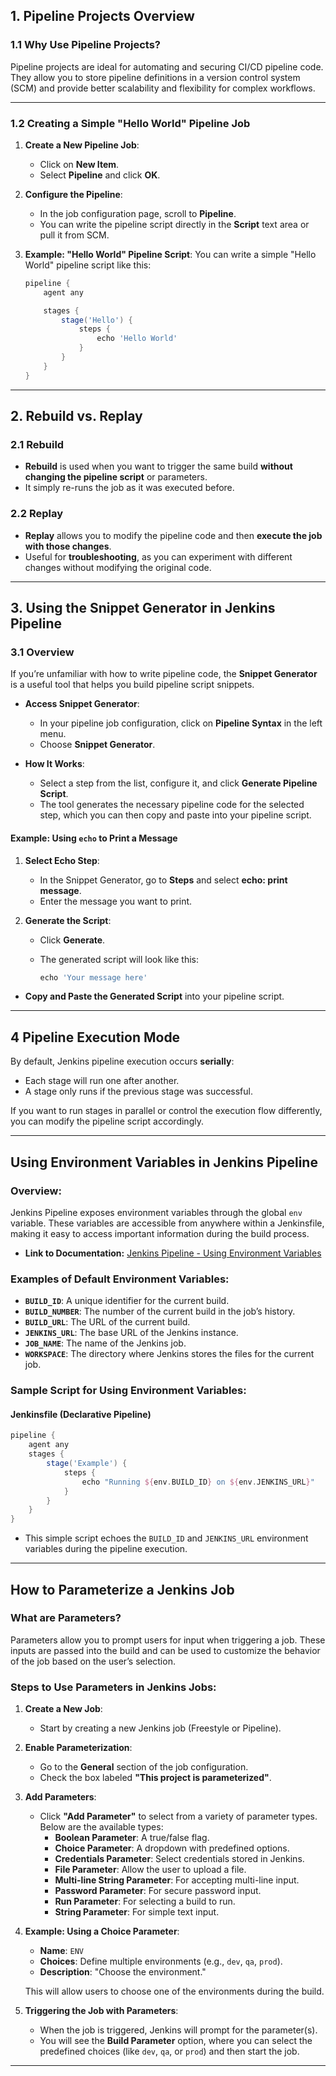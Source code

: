 ## 1. **Pipeline Projects Overview**

### 1.1 **Why Use Pipeline Projects?**
Pipeline projects are ideal for automating and securing CI/CD pipeline code. They allow you to store pipeline definitions in a version control system (SCM) and provide better scalability and flexibility for complex workflows.

---

### 1.2 **Creating a Simple "Hello World" Pipeline Job**

1. **Create a New Pipeline Job**:
   - Click on **New Item**.
   - Select **Pipeline** and click **OK**.

2. **Configure the Pipeline**:
   - In the job configuration page, scroll to **Pipeline**.
   - You can write the pipeline script directly in the **Script** text area or pull it from SCM.
   
3. **Example: "Hello World" Pipeline Script**:
   You can write a simple "Hello World" pipeline script like this:

   ```groovy
   pipeline {
       agent any

       stages {
           stage('Hello') {
               steps {
                   echo 'Hello World'
               }
           }
       }
   }
   ```

---

## 2. **Rebuild vs. Replay**

### 2.1 **Rebuild**
- **Rebuild** is used when you want to trigger the same build **without changing the pipeline script** or parameters.
- It simply re-runs the job as it was executed before.

### 2.2 **Replay**
- **Replay** allows you to modify the pipeline code and then **execute the job with those changes**.
- Useful for **troubleshooting**, as you can experiment with different changes without modifying the original code.

---

## 3. **Using the Snippet Generator in Jenkins Pipeline**

### 3.1 **Overview**
If you’re unfamiliar with how to write pipeline code, the **Snippet Generator** is a useful tool that helps you build pipeline script snippets.

- **Access Snippet Generator**:
  - In your pipeline job configuration, click on **Pipeline Syntax** in the left menu.
  - Choose **Snippet Generator**.

- **How It Works**:
  - Select a step from the list, configure it, and click **Generate Pipeline Script**.
  - The tool generates the necessary pipeline code for the selected step, which you can then copy and paste into your pipeline script.

#### Example: Using `echo` to Print a Message
1. **Select Echo Step**:
   - In the Snippet Generator, go to **Steps** and select **echo: print message**.
   - Enter the message you want to print.
   
2. **Generate the Script**:
   - Click **Generate**.
   - The generated script will look like this:

     ```groovy
     echo 'Your message here'
     ```

- **Copy and Paste the Generated Script** into your pipeline script.

---

## 4 **Pipeline Execution Mode**

By default, Jenkins pipeline execution occurs **serially**:
- Each stage will run one after another.
- A stage only runs if the previous stage was successful.

If you want to run stages in parallel or control the execution flow differently, you can modify the pipeline script accordingly.

---

## **Using Environment Variables in Jenkins Pipeline**

### **Overview:**
Jenkins Pipeline exposes environment variables through the global `env` variable. These variables are accessible from anywhere within a Jenkinsfile, making it easy to access important information during the build process.

- **Link to Documentation:** [Jenkins Pipeline - Using Environment Variables](https://www.jenkins.io/doc/book/pipeline/jenkinsfile/#using-environment-variables)

### **Examples of Default Environment Variables:**
- **`BUILD_ID`**: A unique identifier for the current build.
- **`BUILD_NUMBER`**: The number of the current build in the job’s history.
- **`BUILD_URL`**: The URL of the current build.
- **`JENKINS_URL`**: The base URL of the Jenkins instance.
- **`JOB_NAME`**: The name of the Jenkins job.
- **`WORKSPACE`**: The directory where Jenkins stores the files for the current job.

### **Sample Script for Using Environment Variables:**

#### **Jenkinsfile (Declarative Pipeline)**

```groovy
pipeline {
    agent any
    stages {
        stage('Example') {
            steps {
                echo "Running ${env.BUILD_ID} on ${env.JENKINS_URL}"
            }
        }
    }
}
```

- This simple script echoes the `BUILD_ID` and `JENKINS_URL` environment variables during the pipeline execution.

---

## **How to Parameterize a Jenkins Job**

### **What are Parameters?**
Parameters allow you to prompt users for input when triggering a job. These inputs are passed into the build and can be used to customize the behavior of the job based on the user’s selection.

### **Steps to Use Parameters in Jenkins Jobs:**

1. **Create a New Job**:
   - Start by creating a new Jenkins job (Freestyle or Pipeline).
   
2. **Enable Parameterization**:
   - Go to the **General** section of the job configuration.
   - Check the box labeled **"This project is parameterized"**.

3. **Add Parameters**:
   - Click **"Add Parameter"** to select from a variety of parameter types. Below are the available types:
     - **Boolean Parameter**: A true/false flag.
     - **Choice Parameter**: A dropdown with predefined options.
     - **Credentials Parameter**: Select credentials stored in Jenkins.
     - **File Parameter**: Allow the user to upload a file.
     - **Multi-line String Parameter**: For accepting multi-line input.
     - **Password Parameter**: For secure password input.
     - **Run Parameter**: For selecting a build to run.
     - **String Parameter**: For simple text input.

4. **Example: Using a Choice Parameter**:
   - **Name**: `ENV`
   - **Choices**: Define multiple environments (e.g., `dev`, `qa`, `prod`).
   - **Description**: "Choose the environment."

   This will allow users to choose one of the environments during the build.

5. **Triggering the Job with Parameters**:
   - When the job is triggered, Jenkins will prompt for the parameter(s).
   - You will see the **Build Parameter** option, where you can select the predefined choices (like `dev`, `qa`, or `prod`) and then start the job.

---


